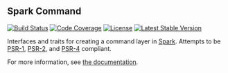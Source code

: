 ## Spark Command

[![Build Status](https://img.shields.io/travis/sparkphp/command.svg)](https://travis-ci.org/sparkphp/command)
[![Code Coverage](https://img.shields.io/coveralls/sparkphp/command.svg)](https://coveralls.io/r/sparkphp/command)
[![License](https://img.shields.io/packagist/l/sparkphp/command.svg)](https://github.com/sparkphp/command/blob/master/LICENSE)
[![Latest Stable Version](https://img.shields.io/packagist/v/sparkphp/command.svg)](https://packagist.org/packages/sparkphp/command)

Interfaces and traits for creating a command layer in [Spark](http://sparkphp.github.io/).
Attempts to be [PSR-1](http://www.php-fig.org/psr/psr-1/), [PSR-2](http://www.php-fig.org/psr/psr-2/),
and [PSR-4](http://www.php-fig.org/psr/psr-4/) compliant.

For more information, see [the documentation](http://spark.readthedocs.org/en/latest/command).
